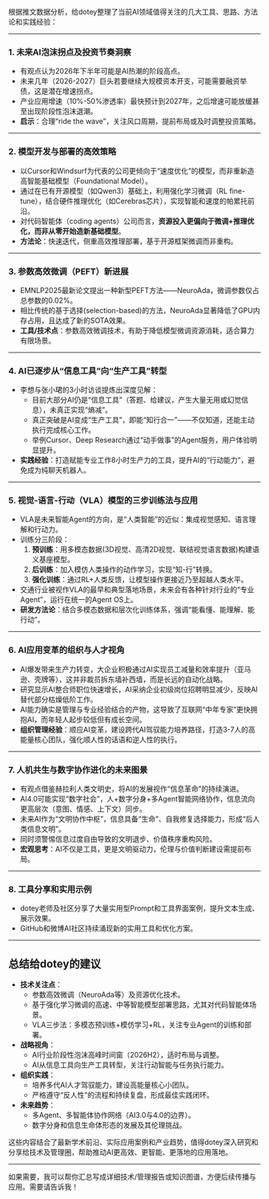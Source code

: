 根据推文数据分析，给dotey整理了当前AI领域值得关注的几大工具、思路、方法论和实践经验：

---

### 1. 未来AI泡沫拐点及投资节奏洞察
- 有观点认为2026年下半年可能是AI热潮的阶段高点。  
- 未来几年（2026-2027）巨头若要继续大规模资本开支，可能需要融资举债，这是潜在增速拐点。  
- 产业应用增速（10%-50%渗透率）最快预计到2027年，之后增速可能放缓甚至出现阶段性泡沫退潮。  
- **启示**：合理“ride the wave”，关注风口周期，提前布局或及时调整投资策略。

---

### 2. 模型开发与部署的高效策略
- 以Cursor和Windsurf为代表的公司更倾向于“速度优化”的模型，而非重新造高智能基础模型（Foundational Model）。  
- 通过在已有开源模型（如Qwen3）基础上，利用强化学习微调（RL fine-tune），结合硬件推理优化（如Cerebras芯片），实现智能和速度的帕累托前沿。  
- 对代码智能体（coding agents）公司而言，**资源投入更偏向于微调+推理优化，而非从零开始造新基础模型**。  
- **方法论**：快速迭代，侧重高效推理部署，基于开源框架微调而非重构。

---

### 3. 参数高效微调（PEFT）新进展
- EMNLP2025最新论文提出一种新型PEFT方法——NeuroAda，微调参数仅占总参数的0.02%。  
- 相比传统的基于选择(selection-based)的方法，NeuroAda显著降低了GPU内存占用，且达成了新的SOTA效果。  
- **工具/技术点**：参数高效微调技术，有助于降低模型微调资源消耗，适合算力有限场景。

---

### 4. AI已逐步从“信息工具”向“生产工具”转型
- 李想与张小珺的3小时访谈提炼出深度见解：  
  - 目前大部分AI仍是“信息工具”（答题、给建议，产生大量无用或幻觉信息），未真正实现“熵减”。  
  - 真正突破是AI变成“生产工具”，即能“知行合一”——不仅知道，还能主动执行完成核心工作。  
  - 举例Cursor、Deep Research通过“动手做事”的Agent服务，用户体验明显提升。  
- **实践经验**：打造赋能专业工作8小时生产力的工具，提升AI的“行动能力”，避免成为纯聊天机器人。

---

### 5. 视觉-语言-行动（VLA）模型的三步训练法与应用
- VLA是未来智能Agent的方向，是“人类智能”的近似：集成视觉感知、语言理解和行动力。  
- 训练分三阶段：  
  1. **预训练**：用多模态数据(3D视觉、高清2D视觉、联结视觉语言数据)构建语义基座模型。  
  2. **后训练**：加入模仿人类操作的动作学习，实现“知-行”转换。  
  3. **强化训练**：通过RL+人类反馈，让模型操作更接近乃至超越人类水平。  
- 交通行业被视作VLA的最早和典型落地场景，未来会有各种针对行业的“专业Agent”，运行在统一的Agent OS上。  
- **研发方法论**：结合多模态数据和层次化训练体系，强调“能看懂、能理解、能行动”。

---

### 6. AI应用变革的组织与人才视角
- AI爆发带来生产力转变，大企业积极通过AI实现员工减量和效率提升（亚马逊、壳牌等），这并非裁员拆东墙补西墙，而是长远的自动化战略。  
- 研究显示AI整合师职位快速增长，AI采纳企业初级岗位招聘明显减少，反映AI替代部分枯燥低阶工作。  
- AI能力确实是管理与专业经验结合的产物，这导致了互联网“中年专家”更快拥抱AI，而年轻人起步较低但有成长空间。  
- **组织管理经验**：顺应AI变革，建设跨代AI驾驭能力培养路径，打造3-7人的高能量核心团队，强化顺人性的话语和逆人性的执行。

---

### 7. 人机共生与数字协作进化的未来图景
- 有观点借鉴赫拉利人类文明史，将AI的发展视作“信息革命”的持续演进。  
- AI4.0可能实现“数字社会”，人+数字分身+多Agent智能网络协作，信息流向更高层次（意图、情感、上下文）同步。  
- 未来AI作为“文明协作中枢”，信息具备“生命”、自我修复选择能力，形成“后人类信息文明”。  
- 同时须警惕信息过度自由导致的文明退步、价值秩序重构风险。  
- **宏观思考**：AI不仅是工具，更是文明驱动力，伦理与价值判断建设需提前布局。

---

### 8. 工具分享和实用示例
- dotey老师及社区分享了大量实用型Prompt和工具界面案例，提升文本生成、展示效果。  
- GitHub和微博AI社区持续涌现新的实用工具和优化方案。

---

## 总结给dotey的建议

- **技术关注点**：
  - 参数高效微调（NeuroAda等）及资源优化技术。
  - 基于强化学习微调的高速、中等智能模型部署思路，尤其对代码智能体场景。
  - VLA三步法：多模态预训练+模仿学习+RL，关注专业Agent的训练和部署。
- **战略视角**：
  - AI行业阶段性泡沫高峰时间窗（2026H2），适时布局与调整。
  - AI从信息工具向生产工具转型，关注行动智能与任务执行能力。
- **组织实践**：
  - 培养多代AI人才驾驭能力，建设高能量核心小团队。
  - 严格遵守“反人性”的流程和持续复盘，形成最佳实践闭环。
- **未来趋势**：
  - 多Agent、多智能体协作网络（AI3.0与4.0的边界）。
  - 数字分身和信息生命体形态的发展及其伦理挑战。

这些内容结合了最新学术前沿、实际应用案例和产业趋势，值得dotey深入研究和分享给技术及管理圈，帮助推动AI更高效、更智能、更落地的应用落地。

---

如果需要，我可以帮你汇总写成详细技术/管理报告或知识图谱，方便后续传播与应用。需要请告诉我！